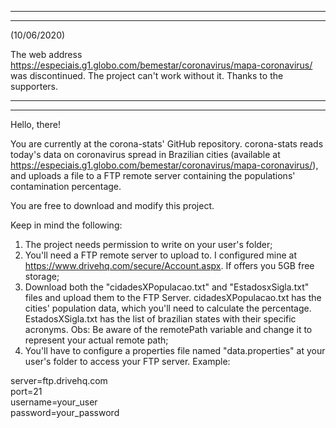 --------------------------------------------------------------------------------------------------------------------------
--------------------------------------------------------------------------------------------------------------------------

(10/06/2020)

The web address https://especiais.g1.globo.com/bemestar/coronavirus/mapa-coronavirus/ was discontinued. The project can't work without it. Thanks to the supporters.

--------------------------------------------------------------------------------------------------------------------------
--------------------------------------------------------------------------------------------------------------------------

Hello, there!

You are currently at the corona-stats' GitHub repository.
corona-stats reads today's data on coronavirus spread in Brazilian cities (available at https://especiais.g1.globo.com/bemestar/coronavirus/mapa-coronavirus/), and uploads a file to a FTP remote server containing the populations' contamination percentage.

You are free to download and modify this project.

Keep in mind the following:

1) The project needs permission to write on your user's folder;
2) You'll need a FTP remote server to upload to. I configured mine at https://www.drivehq.com/secure/Account.aspx. If offers you 5GB free storage;
3) Download both the "cidadesXPopulacao.txt" and "EstadosxSigla.txt" files and upload them to the FTP Server. 
cidadesXPopulacao.txt has the cities' population data, which you'll need to calculate the percentage. EstadosXSigla.txt has the list of brazilian states with their specific acronyms. Obs: Be aware of the remotePath variable and change it to represent your actual remote path;
4) You'll have to configure a properties file named "data.properties" at your user's folder to access your FTP server. Example:



server=ftp.drivehq.com<br>
port=21<br>
username=your_user<br>
password=your_password
